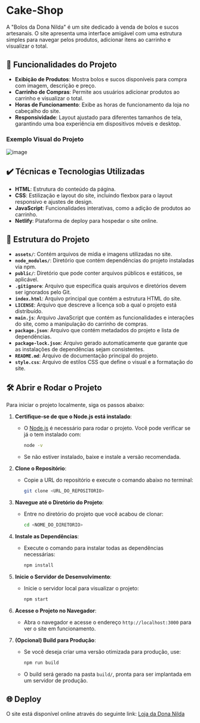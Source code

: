 # Cake-Shop

A "Bolos da Dona Nilda" é um site dedicado à venda de bolos e sucos artesanais. O site apresenta uma interface amigável com uma estrutura simples para navegar pelos produtos, adicionar itens ao carrinho e visualizar o total. 

## 🔨 Funcionalidades do Projeto

- **Exibição de Produtos**: Mostra bolos e sucos disponíveis para compra com imagem, descrição e preço.
- **Carrinho de Compras**: Permite aos usuários adicionar produtos ao carrinho e visualizar o total.
- **Horas de Funcionamento**: Exibe as horas de funcionamento da loja no cabeçalho do site.
- **Responsividade**: Layout ajustado para diferentes tamanhos de tela, garantindo uma boa experiência em dispositivos móveis e desktop.

### Exemplo Visual do Projeto

![image](https://github.com/user-attachments/assets/f03dd31d-ff23-4a6d-aaed-3f1515165022)

## ✔️ Técnicas e Tecnologias Utilizadas

- **HTML**: Estrutura do conteúdo da página.
- **CSS**: Estilização e layout do site, incluindo flexbox para o layout responsivo e ajustes de design.
- **JavaScript**: Funcionalidades interativas, como a adição de produtos ao carrinho.
- **Netlify**: Plataforma de deploy para hospedar o site online.

## 📁 Estrutura do Projeto

- **`assets/`**: Contém arquivos de mídia e imagens utilizadas no site.
- **`node_modules/`**: Diretório que contém dependências do projeto instaladas via npm.
- **`public/`**: Diretório que pode conter arquivos públicos e estáticos, se aplicável.
- **`.gitignore`**: Arquivo que especifica quais arquivos e diretórios devem ser ignorados pelo Git.
- **`index.html`**: Arquivo principal que contém a estrutura HTML do site.
- **`LICENSE`**: Arquivo que descreve a licença sob a qual o projeto está distribuído.
- **`main.js`**: Arquivo JavaScript que contém as funcionalidades e interações do site, como a manipulação do carrinho de compras.
- **`package.json`**: Arquivo que contém metadados do projeto e lista de dependências.
- **`package-lock.json`**: Arquivo gerado automaticamente que garante que as instalações de dependências sejam consistentes.
- **`README.md`**: Arquivo de documentação principal do projeto.
- **`style.css`**: Arquivo de estilos CSS que define o visual e a formatação do site.

## 🛠️ Abrir e Rodar o Projeto

Para iniciar o projeto localmente, siga os passos abaixo:

1. **Certifique-se de que o Node.js está instalado**:
   - O [Node.js](https://nodejs.org/) é necessário para rodar o projeto. Você pode verificar se já o tem instalado com:
     ```bash
     node -v
     ```
   - Se não estiver instalado, baixe e instale a versão recomendada.

2. **Clone o Repositório**:
   - Copie a URL do repositório e execute o comando abaixo no terminal:
     ```bash
     git clone <URL_DO_REPOSITORIO>
     ```

3. **Navegue até o Diretório do Projeto**:
   - Entre no diretório do projeto que você acabou de clonar:
     ```bash
     cd <NOME_DO_DIRETORIO>
     ```

4. **Instale as Dependências**:
   - Execute o comando para instalar todas as dependências necessárias:
     ```bash
     npm install
     ```

5. **Inicie o Servidor de Desenvolvimento**:
   - Inicie o servidor local para visualizar o projeto:
     ```bash
     npm start
     ```

6. **Acesse o Projeto no Navegador**:
   - Abra o navegador e acesse o endereço `http://localhost:3000` para ver o site em funcionamento.

7. **(Opcional) Build para Produção**:
   - Se você deseja criar uma versão otimizada para produção, use:
     ```bash
     npm run build
     ```

   - O build será gerado na pasta `build/`, pronta para ser implantada em um servidor de produção.

## 🌐 Deploy

O site está disponível online através do seguinte link: [Loja da Dona Nilda](https://bolosdanilda.netlify.app/)

